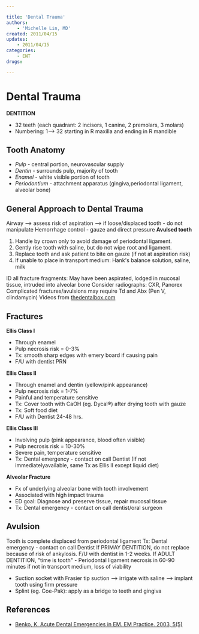 ```yaml
---

title: 'Dental Trauma'
authors:
    - 'Michelle Lin, MD'
created: 2011/04/15
updates:
    - 2011/04/15
categories:
    - ENT
drugs: 

---
```



# Dental Trauma

**DENTITION**

-   32 teeth (each quadrant: 2 incisors, 1 canine, 2 premolars, 3 molars)
-   Numbering: 1--&gt; 32 starting in R maxilla and ending in R mandible

## Tooth Anatomy

-   *Pulp* - central portion, neurovascular supply
-   *Dentin* - surrounds pulp, majority of tooth
-   *Enamel* - white visible portion of tooth
-   *Periodontium* - attachment apparatus (gingiva,periodontal ligament, alveolar bone)

## General Approach to Dental Trauma

Airway --&gt; assess risk of aspiration --&gt; if loose/displaced tooth - do not manipulate
Hemorrhage control - gauze and direct pressure
**Avulsed tooth**
1.  Handle by crown only to avoid damage of periodontal ligament.
2.  Gently rise tooth with saline, but do not wipe root and ligament.
3.  Replace tooth and ask patient to bite on gauze (if not at aspiration risk)
4.  If unable to place in transport medium: Hank's balance solution, saline, milk

ID all fracture fragments: May have been aspirated, lodged in mucosal tissue, intruded into alveolar bone
Consider radiographs: CXR, Panorex
Complicated fractures/avulsions may require Td and Abx (Pen V, clindamycin)
Videos from [thedentalbox.com](http://thedentalbox.com/videos.html)

## Fractures

**Ellis Class I**

-   Through enamel
-   Pulp necrosis risk = 0-3%
-   Tx: smooth sharp edges with emery board if causing pain 
-   F/U with dentist PRN

**Ellis Class II**

-   Through enamel and dentin (yellow/pink appearance) 
-   Pulp necrosis risk = 1-7%
-   Painful and temperature sensitive
-   Tx: Cover tooth with CaOH (eg. Dycal®) after drying tooth with gauze 
-   Tx: Soft food diet
-   F/U with Dentist 24-48 hrs.

**Ellis Class III** 

-   Involving pulp (pink appearance, blood often visible) 
-   Pulp necrosis risk = 10-30%
-   Severe pain, temperature sensitive
-   Tx: Dental emergency - contact on call Dentist (If not immediatelyavailable, same Tx as Ellis II except liquid diet)

**Alveolar Fracture**

-   Fx of underlying alveolar bone with tooth involvement
-   Associated with high impact trauma
-   ED goal: Diagnose and preserve tissue, repair mucosal tissue 
-   Tx: Dental emergency - contact on call dentist/oral surgeon 

## Avulsion

Tooth is complete displaced from periodontal ligament
Tx: Dental emergency - contact on call Dentist
If PRIMAY DENTITION, do not replace because of risk of ankylosis. F/U with dentist in 1-2 weeks.
If ADULT DENTITION, "time is tooth" - Periodontal ligament necrosis in 60-90 minutes if not in transport medium, loss of viability
-   Suction socket with Frasier tip suction --&gt; irrigate with saline --&gt; implant tooth using firm pressure
-   Splint (eg. Coe-Pak): apply as a bridge to teeth and gingiva

## References

-   [Benko, K. Acute Dental Emergencies in EM. EM Practice. 2003, 5(5)](http://www.ebmedicine.net/topics.php?paction=showTopicSeg&topic_id=32&seg_id=566)
